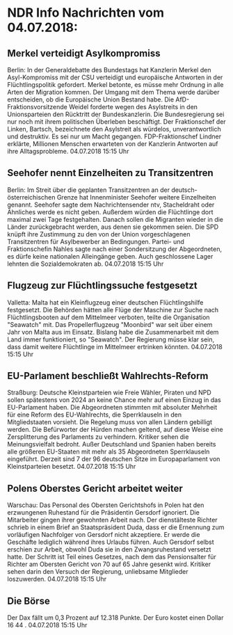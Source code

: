 # NDR Info Nachrichten vom 04.07.2018:


## Merkel verteidigt Asylkompromiss
Berlin: In der Generaldebatte des Bundestags hat Kanzlerin Merkel den Asyl-Kompromiss mit der CSU verteidigt und europäische Antworten in der Flüchtlingspolitik gefordert. Merkel betonte, es müsse mehr Ordnung in alle Arten der Migration kommen. Der Umgang mit dem Thema werde darüber entscheiden, ob die Europäische Union Bestand habe. Die AfD-Fraktionsvorsitzende Weidel forderte wegen des Asylstreits in den Unionsparteien den Rücktritt der Bundeskanzlerin. Die Bundesregierung sei nur noch mit ihrem politischen Überleben beschäftigt. Der Fraktionschef der Linken, Bartsch, bezeichnete den Asylstreit als würdelos, unverantwortlich und destruktiv. Es sei nur um Macht gegangen. FDP-Fraktionschef Lindner erklärte, Millionen Menschen erwarteten von der Kanzlerin Antworten auf ihre Alltagsprobleme. 04.07.2018 15:15 Uhr 

## Seehofer nennt Einzelheiten zu Transitzentren
Berlin: Im Streit über die geplanten Transitzentren an der deutsch-österreichischen Grenze hat Innenminister Seehofer weitere Einzelheiten genannt. Seehofer sagte dem Nachrichtensender ntv, Stacheldraht oder Ähnliches werde es nicht geben. Außerdem würden die Flüchtlinge dort maximal zwei Tage festgehalten. Danach sollen die Migranten wieder in die Länder zurückgebracht werden, aus denen sie gekommen seien. Die SPD knüpft ihre Zustimmung zu den von der Union vorgeschlagenen Transitzentren für Asylbewerber an Bedingungen. Partei- und Fraktionschefin Nahles sagte nach einer Sondersitzung der Abgeordneten, es dürfe keine nationalen Alleingänge geben. Auch geschlossene Lager lehnten die Sozialdemokraten ab. 04.07.2018 15:15 Uhr 

## Flugzeug zur Flüchtlingssuche  festgesetzt
Valletta: Malta hat ein Kleinflugzeug einer deutschen Flüchtlingshilfe festgesetzt. Die Behörden hätten alle Flüge der Maschine zur Suche nach Flüchtlingsbooten auf dem Mittelmeer verboten, teilte die Organisation "Seawatch" mit. Das Propellerflugzeug "Moonbird" war seit über einem Jahr von Malta aus im Einsatz. Bislang habe die Zusammenarbeit mit dem Land immer funktioniert, so "Seawatch". Der Regierung müsse klar sein, dass damit weitere Flüchtlinge im Mittelmeer ertrinken könnten. 04.07.2018 15:15 Uhr 

## EU-Parlament beschließt Wahlrechts-Reform
Straßburg:      Deutsche Kleinstparteien wie Freie Wähler, Piraten und NPD sollen spätestens von 2024 an keine Chance mehr auf einen Einzug in das EU-Parlament haben. Die Abgeordneten stimmten mit absoluter Mehrheit für eine Reform des EU-Wahlrechts, die Sperrklauseln in den Mitgliedstaaten vorsieht. Die Regelung muss von allen Ländern gebilligt werden. Die Befürworter der Hürden machen geltend, auf diese Weise eine Zersplitterung des Parlaments zu verhindern. Kritiker sehen die Meinungsvielfalt bedroht. Außer Deutschland und Spanien haben bereits alle größeren EU-Staaten mit mehr als 35 Abgeordneten Sperrklauseln eingeführt. Derzeit sind 7 der 96 deutschen Sitze im Europaparlament von Kleinstparteien besetzt. 04.07.2018 15:15 Uhr 

## Polens Oberstes Gericht arbeitet weiter
Warschau: Das Personal des Obersten Gerichtshofs in Polen hat den erzwungenen Ruhestand für die Präsidentin Gersdorf ignoriert. Die Mitarbeiter gingen ihrer gewohnten Arbeit nach. Der dienstälteste Richter schrieb in einem Brief an Staatspräsident Duda, dass er die Ernennung zum vorläufigen Nachfolger von Gersdorf nicht akzeptiere. Er werde die Geschäfte lediglich während ihres Urlaubs führen. Auch Gersdorf selbst erschien zur Arbeit, obwohl Duda sie in den Zwangsruhestand versetzt hatte. Der Schritt ist Teil eines Gesetzes, nach dem das Pensionsalter für Richter am Obersten Gericht von 70 auf 65 Jahre gesenkt wird. Kritiker sehen darin den Versuch der Regierung, unliebsame Mitglieder loszuwerden. 04.07.2018 15:15 Uhr 

## Die Börse
Der Dax fällt um  0,3  Prozent auf  12.318  Punkte. Der Euro kostet einen Dollar  16 44 . 04.07.2018 15:15 Uhr 
